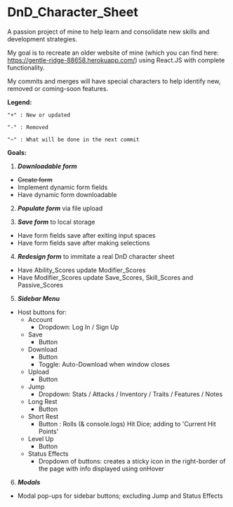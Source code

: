 # DnD_Character_Sheet
A passion project of mine to help learn and consolidate new skills and development strategies.

My goal is to recreate an older website of mine (which you can find here: https://gentle-ridge-88658.herokuapp.com/) using React.JS with complete functionality.

My commits and merges will have special characters to help identify new, removed or coming-soon features.

**Legend:**

`"+" : New or updated`

`"-" : Removed`

`"~" : What will be done in the next commit`

**Goals:**

1. **_Downloadable form_**
  - ~~Create form~~
  - Implement dynamic form fields
  - Have dynamic form downloadable

2. **_Populate form_** via file upload

3. **_Save form_** to local storage
  - Have form fields save after exiting input spaces
  - Have form fields save after making selections

4. **_Redesign form_** to immitate a real DnD character sheet
  - Have Ability_Scores update Modifier_Scores
  - Have Modifier_Scores update Save_Scores, Skill_Scores and Passive_Scores

5. **_Sidebar Menu_**
  - Host buttons for: 
    - Account
      - Dropdown: Log In / Sign Up
    - Save 
      - Button 
    - Download 
      - Button
      - Toggle: Auto-Download when window closes
    - Upload 
      - Button 
    - Jump 
      - Dropdown: Stats / Attacks / Inventory / Traits / Features / Notes 
    - Long Rest 
      - Button 
    - Short Rest 
      - Button : Rolls (& console.logs) Hit Dice; adding to 'Current Hit Points' 
    - Level Up 
      - Button 
    - Status Effects 
      - Dropdown of buttons: creates a sticky icon in the right-border of the page with info displayed using onHover

6. **_Modals_**
  - Modal pop-ups for sidebar buttons; excluding Jump and Status Effects
